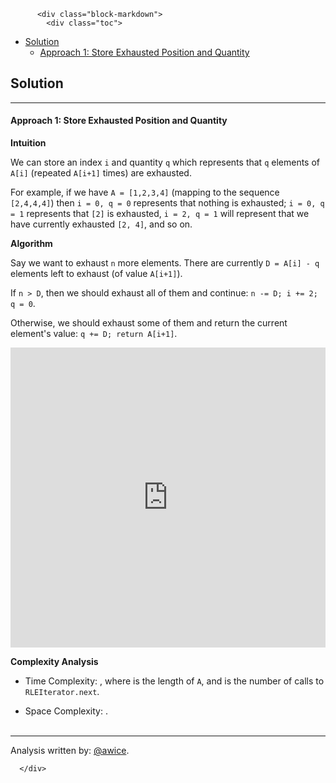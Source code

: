 <div class="article-body">
        
          <div class="block-markdown">
            <div class="toc">
<ul>
<li><a href="#solution">Solution</a><ul>
<li><a href="#approach-1-store-exhausted-position-and-quantity">Approach 1: Store Exhausted Position and Quantity</a></li>
</ul>
</li>
</ul>
</div>
<h2 id="solution">Solution</h2>
<hr>
<h4 id="approach-1-store-exhausted-position-and-quantity">Approach 1: Store Exhausted Position and Quantity</h4>
<p><strong>Intuition</strong></p>
<p>We can store an index <code>i</code> and quantity <code>q</code> which represents that <code>q</code> elements of <code>A[i]</code> (repeated <code>A[i+1]</code> times) are exhausted.</p>
<p>For example, if we have <code>A = [1,2,3,4]</code> (mapping to the sequence <code>[2,4,4,4]</code>) then <code>i = 0, q = 0</code> represents that nothing is exhausted; <code>i = 0, q = 1</code> represents that <code>[2]</code> is exhausted, <code>i = 2, q = 1</code> will represent that we have currently exhausted <code>[2, 4]</code>, and so on.</p>
<p><strong>Algorithm</strong></p>
<p>Say we want to exhaust <code>n</code> more elements.  There are currently <code>D = A[i] - q</code> elements left to exhaust (of value <code>A[i+1]</code>).</p>
<p>If <code>n &gt; D</code>, then we should exhaust all of them and continue: <code>n -= D; i += 2; q = 0</code>.</p>
<p>Otherwise, we should exhaust some of them and return the current element's value: <code>q += D; return A[i+1]</code>.</p>
<iframe src="https://leetcode.com/playground/YThfYaPX/shared" frameborder="0" width="100%" height="480" name="YThfYaPX"></iframe>

<p><strong>Complexity Analysis</strong></p>
<ul>
<li>
<p>Time Complexity:  <script type="math/tex; mode=display">O(N + Q)</script>, where <script type="math/tex; mode=display">N</script> is the length of <code>A</code>, and <script type="math/tex; mode=display">Q</script> is the number of calls to <code>RLEIterator.next</code>.</p>
</li>
<li>
<p>Space Complexity:  <script type="math/tex; mode=display">O(N)</script>.
<br>
<br></p>
</li>
</ul>
<hr>
<p>Analysis written by: <a href="https://leetcode.com/awice">@awice</a>.</p>
          </div>
        
      </div>